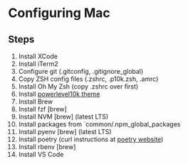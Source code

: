 # Configuring Mac

## Steps

1. Install XCode
2. Install iTerm2
3. Configure git (.gitconfig, .gitignore_global)
4. Copy ZSH config files (.zshrc, .p10k.zsh, .amrc)
5. Install Oh My Zsh (copy .zshrc over first)
6. Install [powerlevel10k theme](https://github.com/romkatv/powerlevel10k#oh-my-zsh)
7. Install Brew
8. Install fzf [brew]
9. Install NVM [brew] (latest LTS)
10. Install packages from `common/.npm_global_packages
11. Install pyenv [brew] (latest LTS)
12. Install poetry (curl instructions at [poetry website](https://python-poetry.org/docs))
13. Install rbenv [brew]
14. Install VS Code